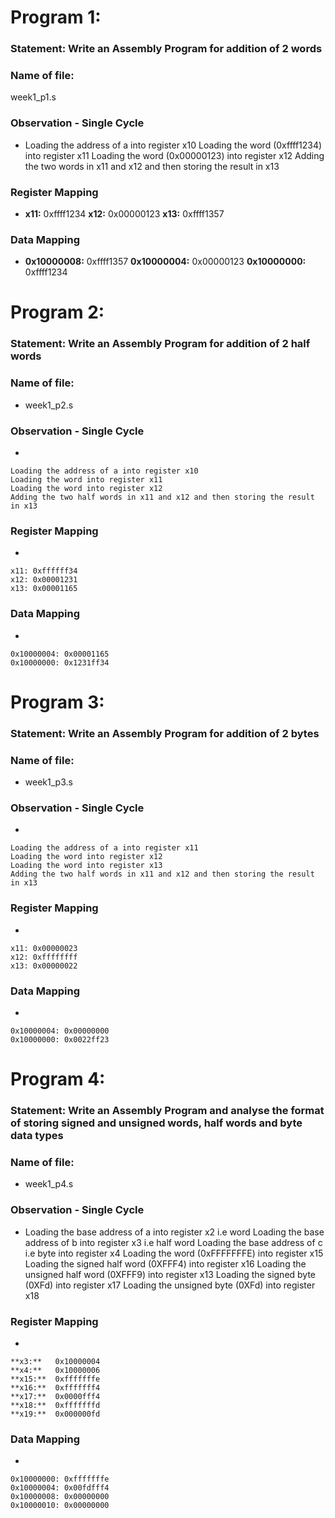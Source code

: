 # Program 1: 
### Statement: Write an Assembly Program for addition of 2 words

### Name of file:
week1_p1.s

### Observation - Single Cycle
- 
    Loading the address of a into register x10
    Loading the word (0xffff1234) into register x11
    Loading the word (0x00000123) into register x12
    Adding the two words in x11 and x12 and then storing the result in x13

 
### Register Mapping
- 
    **x11:** 0xffff1234
    **x12:** 0x00000123
    **x13:** 0xffff1357


### Data Mapping
-  
    **0x10000008:** 0xffff1357
    **0x10000004:** 0x00000123
    **0x10000000:** 0xffff1234
    
    
    
# Program 2: 
### Statement:  Write an Assembly Program for addition of 2 half words

### Name of file: 
- week1_p2.s

### Observation - Single Cycle
- 
    
    Loading the address of a into register x10
    Loading the word into register x11
    Loading the word into register x12
    Adding the two half words in x11 and x12 and then storing the result in x13

 
### Register Mapping
- 
    
    x11: 0xffffff34
    x12: 0x00001231
    x13: 0x00001165


### Data Mapping
- 
    
    0x10000004: 0x00001165
    0x10000000: 0x1231ff34
    
    
    
    
# Program 3: 
### Statement: Write an Assembly Program for addition of 2 bytes

### Name of file:
- week1_p3.s

### Observation - Single Cycle
- 
    
    Loading the address of a into register x11
    Loading the word into register x12
    Loading the word into register x13
    Adding the two half words in x11 and x12 and then storing the result in x13

 
### Register Mapping
- 
    
   
    x11: 0x00000023
    x12: 0xffffffff
    x13: 0x00000022



### Data Mapping
- 
 

    0x10000004: 0x00000000
    0x10000000: 0x0022ff23
    
    
    
    
    
# Program 4: 
### Statement:  Write an Assembly Program and analyse the format of storing signed and unsigned words, half words and byte data types

### Name of file:
- week1_p4.s

### Observation - Single Cycle
- Loading the base address of a into register x2 i.e word
  Loading the base address of b into register x3 i.e half word
  Loading the base address of c i.e byte into register x4
  Loading the word (0xFFFFFFFE) into register x15
  Loading the signed half word (0XFFF4) into register x16
  Loading the unsigned half word (0XFFF9) into register x13
  Loading the signed byte (0XFd) into register x17
  Loading the unsigned byte (0XFd) into register x18


 
### Register Mapping
- 
    
    
    **x3:**   0x10000004
    **x4:**   0x10000006
    **x15:**  0xfffffffe
    **x16:**  0xfffffff4
    **x17:**  0x0000fff4
    **x18:**  0xfffffffd
    **x19:**  0x000000fd


### Data Mapping
- 


    
    0x10000000: 0xfffffffe
    0x10000004: 0x00fdfff4
    0x10000008: 0x00000000
    0x10000010: 0x00000000



